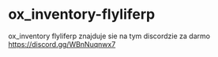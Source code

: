 # ox_inventory-flyliferp
ox_inventory flyliferp znajduje sie na tym discordzie za darmo https://discord.gg/WBnNuqnwx7
